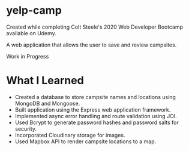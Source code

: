 # yelp-camp

Created while completing Colt Steele's 2020 Web Developer Bootcamp available on Udemy.

A web application that allows the user to save and review campsites.

Work in Progress

# What I Learned

* Created a database to store campsite names and locations using MongoDB and Mongoose.
* Built application using the Express web application framework.
* Implemented async error handling and route validation using JOI.
* Used Bcrypt to generate password hashes and password salts for security.
* Incorporated Cloudinary storage for images.
* Used Mapbox API to render campsite locations to a map.

